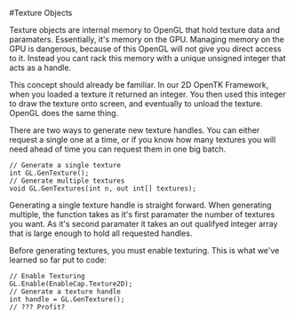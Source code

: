 #Texture Objects

Texture objects are internal memory to OpenGL that hold texture data and paramaters. Essentially, it's memory on the GPU. Managing memory on the GPU is dangerous, because of this OpenGL will not give you direct access to it. Instead you cant rack this memory with a unique unsigned integer that acts as a handle. 

This concept should already be familiar. In our 2D OpenTK Framework, when you loaded a texture it returned an integer. You then used this integer to draw the texture onto screen, and eventually to unload the texture. OpenGL does the same thing.

There are two ways to generate new texture handles. You can either request a single one at a time, or if you know how many textures you will need ahead of time you can request them in one big batch.

```
// Generate a single texture
int GL.GenTexture();
// Generate multiple textures
void GL.GenTextures(int n, out int[] textures);
```

Generating a single texture handle is straight forward. When generating multiple, the function takes as it's first paramater the number of textures you want. As it's second paramater it takes an out qualifyed integer array that is large enough to hold all requested handles.

Before generating textures, you must enable texturing. This is what we've learned so far put to code:

```
// Enable Texturing
GL.Enable(EnableCap.Texture2D);
// Generate a texture handle
int handle = GL.GenTexture();
// ??? Profit?
```